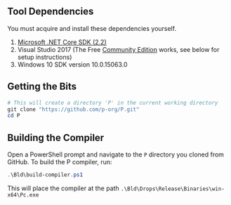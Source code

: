 ## Tool Dependencies

You must acquire and install these dependencies yourself.

1. [Microsoft .NET Core SDK (2.2)](https://dotnet.microsoft.com/download/dotnet-core/2.2)
3. Visual Studio 2017 (The Free [Community Edition](https://www.visualstudio.com/downloads/) works, see below for setup instructions)
4. Windows 10 SDK version 10.0.15063.0

## Getting the Bits

```Powershell
# This will create a directory 'P' in the current working directory
git clone "https://github.com/p-org/P.git"
cd P
```

## Building the Compiler

Open a PowerShell prompt and navigate to the `P` directory you cloned from GitHub.  To build the P compiler, run:

```Powershell
.\Bld\build-compiler.ps1
```

This will place the compiler at the path `.\Bld\Drops\Release\Binaries\win-x64\Pc.exe`